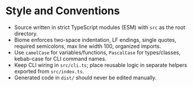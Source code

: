 # Style and Conventions
- Source written in strict TypeScript modules (ESM) with `src` as the root directory.
- Biome enforces two-space indentation, LF endings, single quotes, required semicolons, max line width 100, organized imports.
- Use `camelCase` for variables/functions, `PascalCase` for types/classes, kebab-case for CLI command names.
- Keep CLI wiring in `src/cli.ts`; place reusable logic in separate helpers exported from `src/index.ts`.
- Generated code in `dist/` should never be edited manually.
